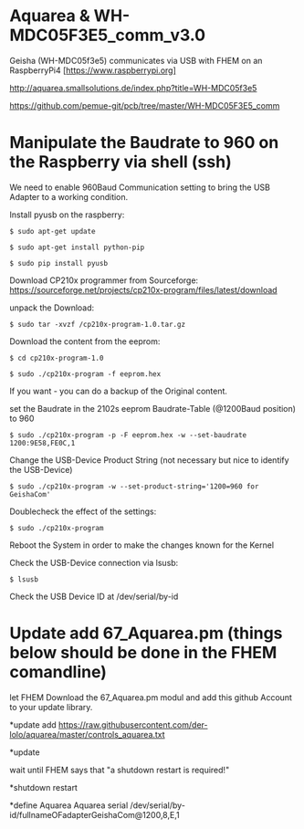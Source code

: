 # Aquarea & WH-MDC05F3E5_comm_v3.0
Geisha (WH-MDC05f3e5) communicates via USB with FHEM on an RaspberryPi4 [https://www.raspberrypi.org]

http://aquarea.smallsolutions.de/index.php?title=WH-MDC05f3e5

https://github.com/pemue-git/pcb/tree/master/WH-MDC05F3E5_comm

# Manipulate the Baudrate to 960 on the Raspberry via shell (ssh)

We need to enable 960Baud Communication setting to bring the USB Adapter to a working condition.

Install pyusb on the raspberry:
```
$ sudo apt-get update
```
```
$ sudo apt-get install python-pip  
```
```
$ sudo pip install pyusb
```
Download CP210x programmer from Sourceforge:
https://sourceforge.net/projects/cp210x-program/files/latest/download

unpack the Download:
```
$ sudo tar -xvzf /cp210x-program-1.0.tar.gz
```

Download the content from the eeprom:
```
$ cd cp210x-program-1.0
```
```
$ sudo ./cp210x-program -f eeprom.hex
```
If you want - you can do a backup of the Original content.


set the Baudrate in the 2102s eeprom Baudrate-Table (@1200Baud position) to 960
```
$ sudo ./cp210x-program -p -F eeprom.hex -w --set-baudrate 1200:9E58,FE0C,1
```
Change the USB-Device Product String (not necessary but nice to identify the USB-Device)
```
$ sudo ./cp210x-program -w --set-product-string='1200=960 for GeishaCom'
```
Doublecheck the effect of the settings:
```
$ sudo ./cp210x-program
```
Reboot the System in order to make the changes known for the Kernel

Check the USB-Device connection via lsusb:
```
$ lsusb
```
Check the USB Device ID at /dev/serial/by-id



# Update add 67_Aquarea.pm (things below should be done in the FHEM comandline)

let FHEM Download the 67_Aquarea.pm modul and add this github Account to your update library.

*update add https://raw.githubusercontent.com/der-lolo/aquarea/master/controls_aquarea.txt

*update

wait until FHEM says that "a shutdown restart is required!"

*shutdown restart

*define Aquarea Aquarea serial /dev/serial/by-id/fullnameOFadapterGeishaCom@1200,8,E,1
